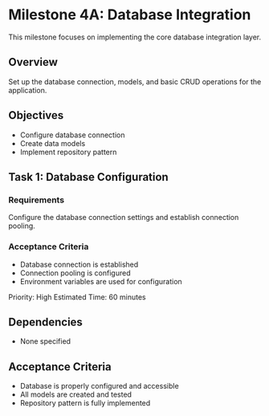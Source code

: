 # Milestone 4A: Database Integration

This milestone focuses on implementing the core database integration layer.

## Overview
Set up the database connection, models, and basic CRUD operations for the application.

## Objectives
- Configure database connection
- Create data models
- Implement repository pattern

## Task 1: Database Configuration
### Requirements
Configure the database connection settings and establish connection pooling.

### Acceptance Criteria
- Database connection is established
- Connection pooling is configured
- Environment variables are used for configuration

Priority: High
Estimated Time: 60 minutes

## Dependencies
- None specified

## Acceptance Criteria
- Database is properly configured and accessible
- All models are created and tested
- Repository pattern is fully implemented